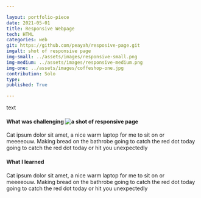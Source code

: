```yaml
---

layout: portfolio-piece
date: 2021-05-01
title: Responsive Webpage
tech: HTML
categories: web
git: https://github.com/peayah/resposive-page.git
imgalt: shot of responsive page
img-small: ../assets/images/responsive-small.png
img-medium: ../assets/images/responsive-medium.png
img-one: ../assets/images/coffeshop-one.jpg
contribution: Solo
type: 
published: True

---
```

text

#### What was challenging ![a shot of responsive page](../../../../assets/images/responsive.png) 
Cat ipsum dolor sit amet, a nice warm laptop for me to sit on or meeeeouw. Making bread on the bathrobe going to catch the red dot today going to catch the red dot today or hit you unexpectedly 




#### What I learned
Cat ipsum dolor sit amet, a nice warm laptop for me to sit on or meeeeouw. Making bread on the bathrobe going to catch the red dot today going to catch the red dot today or hit you unexpectedly
